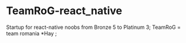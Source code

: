# TeamRoG-react_native
Startup for react-native noobs from Bronze 5 to Platinum 3;
TeamRoG = team romania *Hay ;
